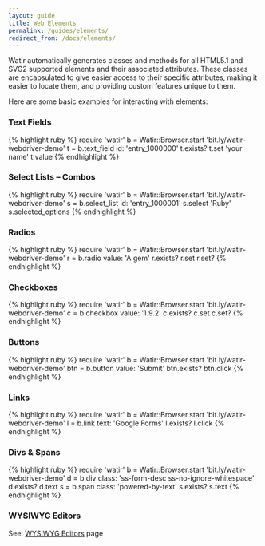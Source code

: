 ```yaml
---
layout: guide
title: Web Elements
permalink: /guides/elements/
redirect_from: /docs/elements/
---
```


Watir automatically generates classes and methods for all HTML5.1 and SVG2 supported elements and 
their associated attributes. These classes are encapsulated to give easier access to their 
specific attributes, making it easier to locate them, and providing custom features
unique to them.

Here are some basic examples for interacting with elements:

### Text Fields

{% highlight ruby %}
require 'watir'
b = Watir::Browser.start 'bit.ly/watir-webdriver-demo'
t = b.text_field id: 'entry_1000000'
t.exists?
t.set 'your name'
t.value
{% endhighlight %}

### Select Lists – Combos

{% highlight ruby %}
require 'watir'
b = Watir::Browser.start 'bit.ly/watir-webdriver-demo'
s = b.select_list id: 'entry_1000001'
s.select 'Ruby'
s.selected_options
{% endhighlight %}

### Radios

{% highlight ruby %}
require 'watir'
b = Watir::Browser.start 'bit.ly/watir-webdriver-demo'
r = b.radio value: 'A gem'
r.exists?
r.set
r.set?
{% endhighlight %}

### Checkboxes

{% highlight ruby %}
require 'watir'
b = Watir::Browser.start 'bit.ly/watir-webdriver-demo'
c = b.checkbox value: '1.9.2'
c.exists?
c.set
c.set?
{% endhighlight %}

### Buttons

{% highlight ruby %}
require 'watir'
b = Watir::Browser.start 'bit.ly/watir-webdriver-demo'
btn = b.button value: 'Submit'
btn.exists?
btn.click
{% endhighlight %}

### Links

{% highlight ruby %}
require 'watir'
b = Watir::Browser.start 'bit.ly/watir-webdriver-demo'
l = b.link text: 'Google Forms'
l.exists?
l.click
{% endhighlight %}

### Divs & Spans

{% highlight ruby %}
require 'watir'
b = Watir::Browser.start 'bit.ly/watir-webdriver-demo'
d = b.div class: 'ss-form-desc ss-no-ignore-whitespace'
d.exists?
d.text
s = b.span class: 'powered-by-text'
s.exists?
s.text
{% endhighlight %}

### WYSIWYG Editors

See: [WYSIWYG Editors](../wysiwyg) page
